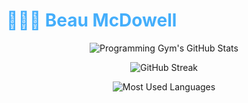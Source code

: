 <h1 style="color: #44AEFB;"> 👨🏻‍💻 Beau McDowell</h1>



<!-- Begin Stats Cards -->
<!-- Resources:  -->
<!-- Github & Languages Stats: https://github.com/anuraghazra/github-readme-stats --> 
<!-- Streak Stats: https://github.com/denvercoder1/github-readme-streak-stats -->
<!-- Change the value after ?username= to your GitHub username. -->
<div class="stats" align="center">

![Programming Gym's GitHub Stats](https://github-readme-stats.vercel.app/api?username=ernestmcdowell&hide=stars&count_private=true&show_icons=true&theme=algolia&border_radius=20)

![GitHub Streak](https://streak-stats.demolab.com?user=ernestmcdowell&count_private=true&theme=algolia&border_radius=20)

![Most Used Languages](https://github-readme-stats.vercel.app/api/top-langs/?username=ernestmcdowell&layout=compact&show_icons=true&theme=algolia&border_radius=20)
</div>
<!--  End Stats Cards -->

<!-- 
🔗 Links 🔗
- My Github Portfolio Page:
https://github.com/ProgrammingGym
- My Github README Code:
https://raw.githubusercontent.com/Pro...
- Youtube Cards:
https://github.com/DenverCoder1/githu...
- Youtube Buttons / Badges :
https://github.com/DenverCoder1/custo...
- Github & Languages Stats Cards:
https://github.com/anuraghazra/github...
- Streak Stats Card:
https://github.com/denvercoder1/githu...
- README Web App Generator 1:
https://rahuldkjain.github.io/gh-prof...
- README Web App Generator 2:
https://arturssmirnovs.github.io/gith...
- SVG Icons Resource1:
https://devicon.dev/
- SVG Icons Resource2:
https://cdn.jsdelivr.net/npm/simple-i...
- SVG Icons Resource3:
https://www.svgrepo.com/
-->

